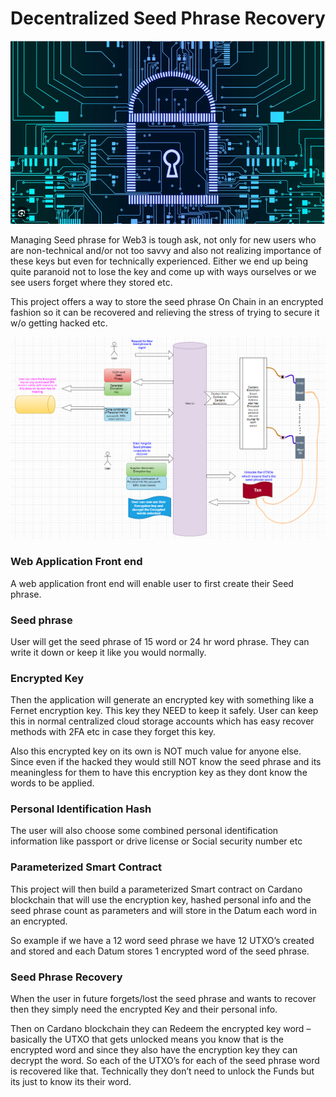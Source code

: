 

# Decentralized Seed Phrase Recovery





![image-20230707152849634](Images/image-20230707152849634.png)



Managing Seed phrase for Web3 is tough ask, not only for new users who are non-technical and/or not too savvy and also not realizing importance of these keys but even for technically experienced. Either we end up being quite paranoid not to lose the key and come up with ways ourselves or we see users forget where they stored etc.

This project offers a way to store the seed phrase On Chain in an encrypted fashion so it can be recovered and relieving the stress of trying to secure it w/o getting hacked etc.



![image-20230707152746039](Images/image-20230707152746039.png)





### Web Application Front end

A web application front end will enable user to first create their Seed phrase.

### Seed phrase

User will get the seed phrase of 15 word or 24 hr word phrase. They can write it down or keep it like you would normally.

### Encrypted Key

Then the application will generate an encrypted key with something like a Fernet encryption key. This key they NEED to keep it safely. User can keep this in normal centralized cloud storage accounts which has easy recover methods with 2FA etc in case they forget this key.

Also this encrypted key on its own is NOT much value for anyone else. Since even if the hacked they would still NOT know the seed phrase and its meaningless for them to have this encryption key as they dont know the words to be applied.

### Personal Identification Hash

The user will also choose some combined personal identification information like passport or drive license or Social security number etc

 

### Parameterized Smart Contract

This project will then build a parameterized Smart contract on Cardano blockchain that will use the encryption key, hashed personal info and the seed phrase count as parameters and will store in the Datum each word in an encrypted. 

So example if we have a 12 word seed phrase we have 12 UTXO’s created and stored and each Datum stores 1 encrypted word of the seed phrase.

 

### Seed Phrase Recovery

When the user in future forgets/lost the seed phrase and wants to recover then they simply need the encrypted Key and their personal info.

Then on Cardano blockchain they can Redeem the encrypted key word – basically the UTXO that gets unlocked means you know that is the encrypted word and since they also have the encryption key they can decrypt the word. So each of the UTXO’s for each of the seed phrase word is recovered like that. Technically they don’t need to unlock the Funds but its just to know its their word. 



